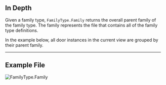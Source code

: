 ## In Depth
Given a family type, `FamilyType.Family` returns the overall parent family of the family type. The family represents the file that contains all of the family type definitions.

In the example below, all door instances in the current view are grouped by their parent family.
___
## Example File

![FamilyType.Family](./Revit.Elements.FamilyType.Family_img.jpg)
